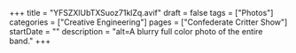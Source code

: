 +++
title = "YFSZXlUbTXSuoz71klZq.avif"
draft = false
tags = ["Photos"]
categories = ["Creative Engineering"]
pages = ["Confederate Critter Show"]
startDate = ""
description = "alt=A blurry full color photo of the entire band."
+++
